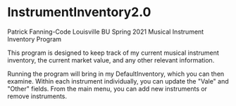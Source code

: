 # InstrumentInventory2.0

Patrick Fanning-Code Louisville BU Spring 2021
Musical Instrument Inventory Program

This program is designed to keep track of my current musical instrument inventory, the current market value, and any other relevant information.  

Running the program will bring in my DefaultInventory, which you can then examine. Within each instrument individually, you can update the "Vale" and "Other" fields. From the main 
menu, you can add new instruments or remove instruments.  
